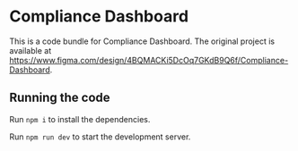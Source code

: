 
  # Compliance Dashboard

  This is a code bundle for Compliance Dashboard. The original project is available at https://www.figma.com/design/4BQMACKi5DcOq7GKdB9Q6f/Compliance-Dashboard.

  ## Running the code

  Run `npm i` to install the dependencies.

  Run `npm run dev` to start the development server.
  
